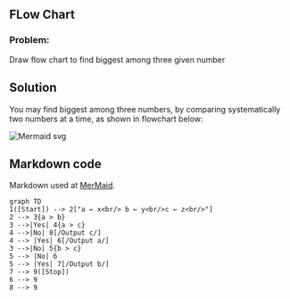 ## FLow Chart

### Problem:

Draw flow chart to find biggest among three given number

## Solution

You may find biggest among three numbers, by comparing systematically two numbers at a time, as shown in flowchart below:

![Mermaid svg](https://www.mermaidchart.com/raw/355d457a-ae82-4df0-b281-289cbb46b900?theme=light&version=v0.1&format=svg)

## Markdown code

Markdown used at [MerMaid](https://mermaid-js.github.io/mermaid-live-editor/).

```
graph TD
1([Start]) --> 2["a ← x<br/> b ← y<br/>c ← z<br/>"]
2 --> 3{a > b}
3 -->|Yes| 4{a > c}
4 -->|No| 8[/Output c/]
4 --> |Yes| 6[/Output a/]
3 -->|No| 5{b > c}
5 --> |No| 6
5 --> |Yes| 7[/Output b/]
7 --> 9([Stop])
6 --> 9
8 --> 9
```
